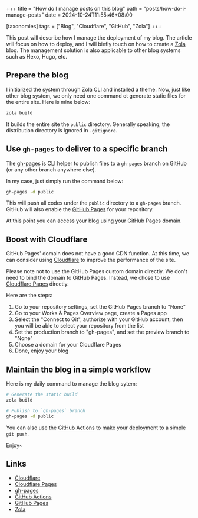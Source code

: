 +++
title = "How do I manage posts on this blog"
path = "posts/how-do-i-manage-posts"
date = 2024-10-24T11:55:46+08:00

[taxonomies]
tags = ["Blog", "Cloudflare", "GitHub", "Zola"]
+++

This post will describe how I manage the deployment of my blog.
The article will focus on how to deploy, and I will biefly touch on how to create a [Zola] blog.
The management solution is also applicable to other blog systems such as Hexo, Hugo, etc.

<!-- more -->

## Prepare the blog

I initialized the system through Zola CLI and installed a theme.
Now, just like other blog system, we only need one command ot generate static files for the entire site. Here is mine below:

```bash
zola build
```

It builds the entire site the `public` directory. Generally speaking, the distribution directory is ignored in `.gitignore`.

## Use `gh-pages` to deliver to a specific branch

The [gh-pages] is CLI helper to publish files to a `gh-pages` branch on GitHub (or any other branch anywhere else).

In my case, just simply run the command below:

```bash
gh-pages -d public
```

This will push all codes under the `public` directory to a `gh-pages` branch. GitHub will also enable the [GitHub Pages] for your repository.

At this point you can access your blog using your GitHub Pages domain.

## Boost with Cloudflare

GitHub Pages' domain does not have a good CDN function. At this time, we can consider using [Cloudflare] to improve the performance of the site.

Please note not to use the GitHub Pages custom domain directly. We don't need to bind the domain to GitHub Pages. Instead, we chose to use [Cloudflare Pages] directly.

Here are the steps:

1. Go to your repository settings, set the GitHub Pages branch to "None"
1. Go to your Works & Pages Overview page, create a Pages app
1. Select the "Connect to Git", authorize with your GitHub account, then you will be able to select your repository from the list
1. Set the production branch to "gh-pages", and set the preview branch to "None"
1. Choose a domain for your Cloudflare Pages
1. Done, enjoy your blog

## Maintain the blog in a simple workflow

Here is my daily command to manage the blog sytem:

```bash
# Generate the static build
zola build

# Publish to `gh-pages` branch
gh-pages -d public
```

You can also use the [GitHub Actions] to make your deployment to a simple `git push`.

Enjoy~

## Links

- [Cloudflare]
- [Cloudflare Pages]
- [gh-pages]
- [GitHub Actions]
- [GitHub Pages]
- [Zola]

[Cloudflare]: https://cloudflare.com
[Cloudflare Pages]: https://pages.cloudflare.com
[gh-pages]: https://github.com/tschaub/gh-pages
[GitHub Actions]: https://github.com/features/actions
[GitHub Pages]: https://pages.github.com
[Zola]: https://getzola.org
